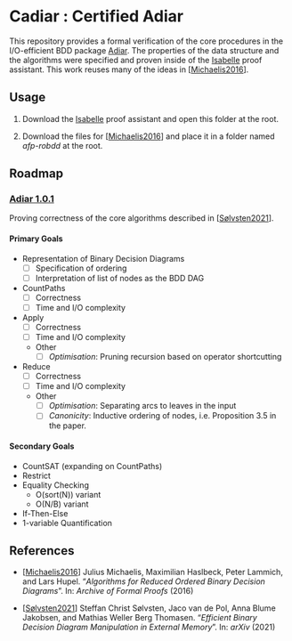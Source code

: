# Cadiar : Certified Adiar

This repository provides a formal verification of the core procedures in the
I/O-efficient BDD package [Adiar](https://github.com/SSoelvsten/adiar). The
properties of the data structure and the algorithms were specified and proven
inside of the [Isabelle](https://isabelle.in.tum.de/) proof assistant. This work
reuses many of the ideas in [[Michaelis2016](#references)].

## Usage

1. Download the [Isabelle](https://isabelle.in.tum.de/) proof assistant and open
   this folder at the root.

2. Download the files for [[Michaelis2016](#references)] and place it in a
   folder named _afp-robdd_ at the root.

## Roadmap

### [Adiar 1.0.1](https://github.com/SSoelvsten/adiar/releases/tag/v1.0.1)

Proving correctness of the core algorithms described in
[[Sølvsten2021](#references)].

#### Primary Goals

- Representation of Binary Decision Diagrams
  - [ ] Specification of ordering
  - [ ] Interpretation of list of nodes as the BDD DAG
- CountPaths
  - [ ] Correctness
  - [ ] Time and I/O complexity
- Apply
  - [ ] Correctness
  - [ ] Time and I/O complexity
  - Other
    - [ ] _Optimisation_: Pruning recursion based on operator shortcutting
- Reduce
  - [ ] Correctness
  - [ ] Time and I/O complexity
  - Other
    - [ ] _Optimisation_: Separating arcs to leaves in the input
    - [ ] _Canonicity_: Inductive ordering of nodes, i.e. Proposition 3.5 in the paper.

#### Secondary Goals

- CountSAT (expanding on CountPaths)
- Restrict
- Equality Checking
  - O(sort(N)) variant
  - O(N/B) variant
- If-Then-Else
- 1-variable Quantification

## References

- [[Michaelis2016](https://isa-afp.org/entries/ROBDD.html)]
  Julius Michaelis, Maximilian Haslbeck, Peter Lammich, and Lars Hupel.
  “_Algorithms for Reduced Ordered Binary Decision Diagrams_”. In:
  _Archive of Formal Proofs_ (2016)

- [[Sølvsten2021](https://arxiv.org/abs/2104.12101)]
  Steffan Christ Sølvsten, Jaco van de Pol, Anna Blume Jakobsen, and Mathias
  Weller Berg Thomasen. “_Efficient Binary Decision Diagram Manipulation in
  External Memory_”. In: _arXiv_ (2021)

